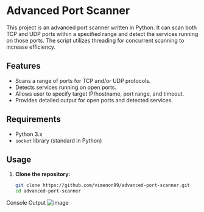 # Advanced Port Scanner

This project is an advanced port scanner written in Python. It can scan both TCP and UDP ports within a specified range and detect the services running on those ports. The script utilizes threading for concurrent scanning to increase efficiency.

## Features

- Scans a range of ports for TCP and/or UDP protocols.
- Detects services running on open ports.
- Allows user to specify target IP/hostname, port range, and timeout.
- Provides detailed output for open ports and detected services.

## Requirements

- Python 3.x
- `socket` library (standard in Python)

## Usage

1. **Clone the repository:**
   ```sh
   git clone https://github.com/vimenon99/advanced-port-scanner.git
   cd advanced-port-scanner
Console Output
![image](https://github.com/user-attachments/assets/7e398387-2c43-48ee-9db9-2a29f526a8ba)
